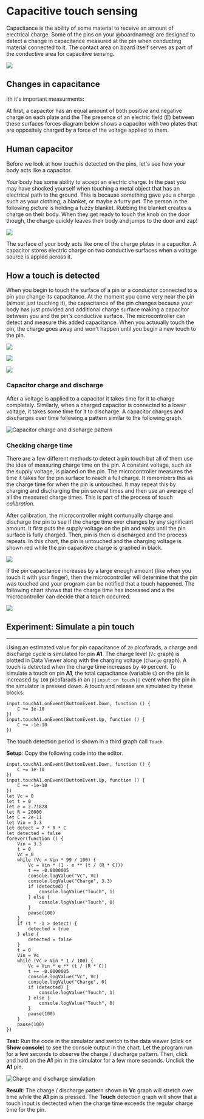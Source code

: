 # Capacitive touch sensing

Capacitance is the ability of some material to receive an amount of electrical charge. Some of the pins on your @boardname@ are designed to detect a change in capacitance measured at the pin when conducting material connected to it. The contact area on board itself serves as part of the conductive area for capacitive sensing.

![](/static/cp/learn/pins-tutorial/capacitive-touch/touch-press.jpg)

## Changes in capacitance

ith it's important measurments:

At first, a capacitor has an equal amount of both positive and negative charge on each plate and the The presence of an electric field (*E*) between these surfaces forces  diagram below shows a capacitor with two plates that are oppositely charged by a force of the voltage applied to them.

## Human capacitor

Before we look at how touch is detected on the pins, let's see how your body acts like a capacitor.

Your body has some ability to accept an electric charge. In the past you may have shocked yourself when touching a metal object that has an electrical path to the ground. This is because something gave you a charge such as your clothing, a blanket, or maybe a furry pet. The person in the following picture is holding a fuzzy blanket. Rubbing the blanket creates a charge on their body. When they get ready to touch the knob on the door though, the charge quickly leaves their body and jumps to the door and zap!

![](/static/cp/learn/pins-tutorial/capacitive-touch/body-static.gif)

The surface of your body acts like one of the charge plates in a capacitor. A capacitor stores electric charge on two conductive surfaces when a voltage source is appled across it.


## How a touch is detected

When you begin to touch the surface of a pin or a conductor connected to a pin you change its capacitance. At the moment you come very near the pin (almost just touching it), the capacitance of the pin changes because your body has just provided and additional charge surface making a capacitor between you and the pin's conductive surface. The microcontroller can detect and measure this added capacitance. When you actuually touch the pin, the charge goes away and won't happen until you begin a new touch to the pin.

![](/static/cp/learn/pins-tutorial/capacitive-touch/pin-capacitance.jpg)

![](/static/cp/learn/pins-tutorial/capacitive-touch/touch-capacitance.jpg)

![](/static/cp/learn/pins-tutorial/capacitive-touch/pin-touch.gif)

### Capacitor charge and discharge

After a voltage is applied to a capacitor it takes time for it to charge completely. Similarly, when a charged capacitor is connected to a lower voltage, it takes some time for it to discharge. A capacitor charges and discharges over time following a pattern similar to the following graph.

![Capacitor charge and discharge pattern](/static/cp/learn/pins-tutorial/capacitive-touch/charge-discharge.jpg)

### Checking charge time

There are a few different methods to detect a pin touch but all of them use the idea of measuring charge time on the pin. A constant voltage, such as the supply voltage, is placed on the pin. The microcontroller measures the time it takes for the pin surface to reach a full charge. It remembers this as the charge time for when the pin is untouched. It may repeat this by charging and discharging the pin several times and then use an average of all the measured charge times. This is part of the process of touch _calibration_.

After calibration, the microcontroller might contunually charge and discharge the pin to see if the charge time ever changes by any significant amount. It first puts the supply voltage on the pin and waits until the pin surface is fully charged. Then, pin is then is discharged and the process repeats. In this chart, the pin is untouched and the charging voltage is shown red while the pin capacitive charge is graphed in black.

![](/static/cp/learn/pins-tutorial/capacitive-touch/charge-discharge-notouch.jpg)

If the pin capacitance increases by a large enough amount (like when you touch it with your finger), then the microcontroller will determine that the pin was touched and your program can be notified that a touch happened. The following chart shows that the charge time has increased and a the microcontroller can decide that a touch occurred.

![](/static/cp/learn/pins-tutorial/capacitive-touch/charge-discharge-touched.jpg)

## Experiment: Simulate a pin touch

---

Using an estimated value for pin capacitance of ``20`` picofarads, a charge and discharge cycle is simulated for pin **A1**. The charge level (``Vc`` graph) is plotted in Data Viewer along with the charging voltage (``Charge`` graph). A touch is detected when the charge time increases by `40` percent. To simulate a touch on pin **A1**, the total capacitance (variable ``C``) on the pin is increased by `100` picofarads in an ``||input:on touch||`` event when the pin in the simulator is pressed down. A touch and release are simulated by these blocks:

```block
input.touchA1.onEvent(ButtonEvent.Down, function () {
    C += 1e-10
})
input.touchA1.onEvent(ButtonEvent.Up, function () {
    C += -1e-10
})
```

The touch detection period is shown in a third graph call ``Touch``.

**Setup**: Copy the following code into the editor.

```blocks
input.touchA1.onEvent(ButtonEvent.Down, function () {
    C += 1e-10
})
input.touchA1.onEvent(ButtonEvent.Up, function () {
    C += -1e-10
})
let Vc = 0
let t = 0
let e = 2.71828
let R = 20000
let C = 2e-11
let Vin = 3.3
let detect = 7 * R * C
let detected = false
forever(function () {
    Vin = 3.3
    t = 0
    Vc = 0
    while (Vc < Vin * 99 / 100) {
        Vc = Vin * (1 - e ** (t / (R * C)))
        t += -0.0000005
        console.logValue("Vc", Vc)
        console.logValue("Charge", 3.3)
        if (detected) {
            console.logValue("Touch", 1)
        } else {
            console.logValue("Touch", 0)
        }
        pause(100)
    }
    if (t * -1 > detect) {
        detected = true
    } else {
        detected = false
    }
    t = 0
    Vin = Vc
    while (Vc > Vin * 1 / 100) {
        Vc = Vin * e ** (t / (R * C))
        t += -0.0000005
        console.logValue("Vc", Vc)
        console.logValue("Charge", 0)
        if (detected) {
            console.logValue("Touch", 1)
        } else {
            console.logValue("Touch", 0)
        }
        pause(100)
    }
    pause(100)
})
```

**Test**: Run the code in the simulator and switch to the data viewer (click on **Show console**) to see the console output in the chart. Let the program run for a few seconds to observe the charge / discharge pattern. Then, click and hold on the **A1** pin in the simulator for a few more seconds. Unclick the **A1** pin.

![Charge and discharge simulation](/static/cp/learn/pins-tutorial/capacitive-touch/touch-sim.jpg)

**Result**: The charge / discharge pattern shown in **Vc** graph will stretch over time while the **A1** pin is pressed. The **Touch** detection graph will show that a touch input is dectected when the charge time exceeds the regular charge time for the pin.
